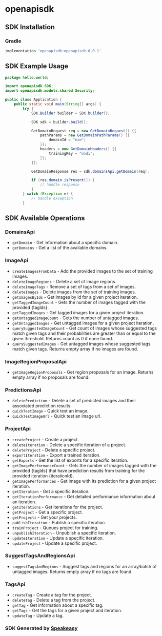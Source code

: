 # openapisdk

<!-- Start SDK Installation -->
## SDK Installation

### Gradle

```groovy
implementation 'openapisdk:openapisdk:0.0.1'
```
<!-- End SDK Installation -->

## SDK Example Usage
<!-- Start SDK Example Usage -->
```java
package hello.world;

import openapisdk.SDK;
import openapisdk.models.shared.Security;

public class Application {
    public static void main(String[] args) {
        try {
            SDK.Builder builder = SDK.builder();

            SDK sdk = builder.build();

            GetDomainRequest req = new GetDomainRequest() {{
                pathParams = new GetDomainPathParams() {{
                    domainId = "nam";
                }};
                headers = new GetDomainHeaders() {{
                    trainingKey = "modi";
                }};
            }};

            GetDomainResponse res = sdk.domainsApi.getDomain(req);

            if (res.domain.isPresent()) {
                // handle response
            }
        } catch (Exception e) {
            // handle exception
        }
```
<!-- End SDK Example Usage -->

<!-- Start SDK Available Operations -->
## SDK Available Operations

### DomainsApi

* `getDomain` - Get information about a specific domain.
* `getDomains` - Get a list of the available domains.

### ImageApi

* `createImagesFromData` - Add the provided images to the set of training images.
* `deleteImageRegions` - Delete a set of image regions.
* `deleteImageTags` - Remove a set of tags from a set of images.
* `deleteImages` - Delete images from the set of training images.
* `getImagesByIds` - Get images by id for a given project iteration.
* `getTaggedImageCount` - Gets the number of images tagged with the provided {tagIds}.
* `getTaggedImages` - Get tagged images for a given project iteration.
* `getUntaggedImageCount` - Gets the number of untagged images.
* `getUntaggedImages` - Get untagged images for a given project iteration.
* `querySuggestedImageCount` - Get count of images whose suggested tags match given tags and their probabilities are greater than or equal to the given threshold. Returns count as 0 if none found.
* `querySuggestedImages` - Get untagged images whose suggested tags match given tags. Returns empty array if no images are found.

### ImageRegionProposalApi

* `getImageRegionProposals` - Get region proposals for an image. Returns empty array if no proposals are found.

### PredictionsApi

* `deletePrediction` - Delete a set of predicted images and their associated prediction results.
* `quickTestImage` - Quick test an image.
* `quickTestImageUrl` - Quick test an image url.

### ProjectApi

* `createProject` - Create a project.
* `deleteIteration` - Delete a specific iteration of a project.
* `deleteProject` - Delete a specific project.
* `exportIteration` - Export a trained iteration.
* `getExports` - Get the list of exports for a specific iteration.
* `getImagePerformanceCount` - Gets the number of images tagged with the provided {tagIds} that have prediction results from
training for the provided iteration {iterationId}.
* `getImagePerformances` - Get image with its prediction for a given project iteration.
* `getIteration` - Get a specific iteration.
* `getIterationPerformance` - Get detailed performance information about an iteration.
* `getIterations` - Get iterations for the project.
* `getProject` - Get a specific project.
* `getProjects` - Get your projects.
* `publishIteration` - Publish a specific iteration.
* `trainProject` - Queues project for training.
* `unpublishIteration` - Unpublish a specific iteration.
* `updateIteration` - Update a specific iteration.
* `updateProject` - Update a specific project.

### SuggestTagsAndRegionsApi

* `suggestTagsAndRegions` - Suggest tags and regions for an array/batch of untagged images. Returns empty array if no tags are found.

### TagsApi

* `createTag` - Create a tag for the project.
* `deleteTag` - Delete a tag from the project.
* `getTag` - Get information about a specific tag.
* `getTags` - Get the tags for a given project and iteration.
* `updateTag` - Update a tag.

<!-- End SDK Available Operations -->

### SDK Generated by [Speakeasy](https://docs.speakeasyapi.dev/docs/using-speakeasy/client-sdks)
